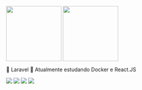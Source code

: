 
<div>
    <img align="center" height="150" src="https://github-readme-stats-git-masterrstaa-rickstaa.vercel.app/api?username=otaviosbms&show_icons=true&theme=nightowl&include_all_commits=true">
    <img align="center" height="150" src="https://github-readme-stats-git-masterrstaa-rickstaa.vercel.app/api/top-langs/?username=otaviosbms&layout=compact&&theme=nightowl">

  </div>

<div>
  <p></p>
    💜 Laravel
    🌱 Atualmente estudando Docker e React.JS
  <p></p>
</div>

 <a href="https://www.linkedin.com/in/otaviosbms/" target="_blank"><img src="https://img.shields.io/badge/-LinkedIn-%230077B5?style=for-the-badge&logo=linkedin&logoColor=white"></a> 
   <a href="https://www.instagram.com/otaviosbms/" target="_blank"><img src="https://img.shields.io/badge/-Instagram-%23E4405F?style=for-the-badge&logo=instagram&logoColor=white"></a>
      <a href="https://otaviosbms.github.io/portfolio" target="_blank"><img src="https://img.shields.io/badge/-Portfolio-grey"></a>
          <a href="https://drive.google.com/drive/folders/1waqwNXj5UKmPgQ99_uujfD97rkSLF9Hh?usp=sharing" target="_blank"><img src="https://img.shields.io/badge/-Currículo-white"></a>
<!--
**otaviosbms/otaviosbms** is a ✨ _special_ ✨ repository because its `README.md` (this file) appears on your GitHub profile.

Here are some ideas to get you started:

- 🔭 I’m currently working on ...
- 🌱 I’m currently learning ...
- 👯 I’m looking to collaborate on ...
- 🤔 I’m looking for help with ...
- 💬 Ask me about ...
- 📫 How to reach me: ...
- 😄 Pronouns: ...
- ⚡ Fun fact: ...
-->
